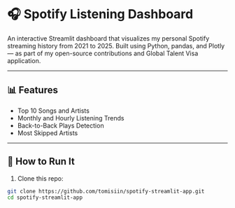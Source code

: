 # 🎧 Spotify Listening Dashboard

An interactive Streamlit dashboard that visualizes my personal Spotify streaming history from 2021 to 2025. Built using Python, pandas, and Plotly — as part of my open-source contributions and Global Talent Visa application.

---

## 📊 Features

- Top 10 Songs and Artists
- Monthly and Hourly Listening Trends
- Back-to-Back Plays Detection
- Most Skipped Artists


---

## 🚀 How to Run It

1. Clone this repo:

```bash
git clone https://github.com/tomisiin/spotify-streamlit-app.git
cd spotify-streamlit-app

